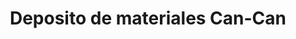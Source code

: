---
title: "Deposito de materiales Can-Can"
url: /amalfi/deposito-de-materiales-can-can/
shop: Baustoffe
---